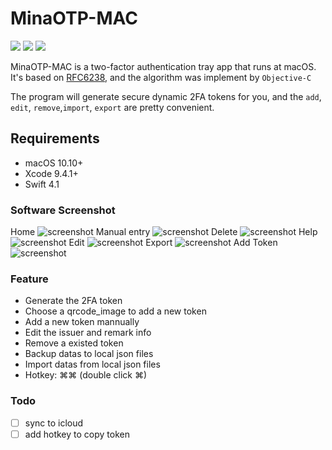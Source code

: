 # MinaOTP-MAC
[![](https://img.shields.io/badge/platform-osx-red.svg)](https://github.com/MinaOTP/MinaOTP-MAC)    [![](https://img.shields.io/github/release/MinaOTP/MinaOTP-MAC.svg)](https://github.com/MinaOTP/MinaOTP-MAC/releases)    [![](https://img.shields.io/github/license/mashape/apistatus.svg)](https://github.com/MinaOTP/MinaOTP-MTP)   
<!-- [![](https://img.shields.io/github/downloads/MinaOTP/MinaOTP-MAC/latest/total.svg)](https://github.com/MinaOTP/MinaOTP-MAC)
-->
MinaOTP-MAC is a two-factor authentication tray app that runs at macOS. It's based on [RFC6238](https://tools.ietf.org/html/rfc6238), and the algorithm was implement by `Objective-C`

The program will generate secure dynamic 2FA tokens for you, and the `add`, `edit`, `remove`,`import`, `export` are pretty convenient.

## Requirements
- macOS 10.10+
- Xcode 9.4.1+
- Swift 4.1

### Software Screenshot
Home
![screenshot](https://raw.githubusercontent.com/wjmwjmwb/GitImage/master/MinaOtp-Guide/MinaOtp-Guide0.png)
Manual entry
![screenshot](https://raw.githubusercontent.com/wjmwjmwb/GitImage/master/MinaOtp-Guide/MinaOtp-Guide1.png)
Delete
![screenshot](https://raw.githubusercontent.com/wjmwjmwb/GitImage/master/MinaOtp-Guide/MinaOtp-Guide2.png)
Help
![screenshot](https://raw.githubusercontent.com/wjmwjmwb/GitImage/master/MinaOtp-Guide/MinaOtp-Guide3.png)
Edit
![screenshot](https://raw.githubusercontent.com/wjmwjmwb/GitImage/master/MinaOtp-Guide/MinaOtp-Guide5.png)
Export
![screenshot](https://raw.githubusercontent.com/wjmwjmwb/GitImage/master/MinaOtp-Guide/MinaOtp-Guide7.png)
Add Token
![screenshot](https://raw.githubusercontent.com/wjmwjmwb/GitImage/master/MinaOtp-Guide/MinaOtp-Guide8.png)

### Feature

* Generate the 2FA token
* Choose a qrcode_image to add a new token
* Add a new token mannually
* Edit the issuer and remark info
* Remove a existed token
* Backup datas to local json files
* Import datas from local json files
* Hotkey:   ⌘⌘   (double click ⌘) 

### Todo
* [ ] sync to icloud
* [ ] add hotkey to copy token 